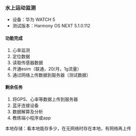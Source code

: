 ### 水上运动监测
- 设备：华为 WATCH 5
- 测试版本：Harmony OS NEXT 5.1.0.112
#### 功能完成
1. 心率监测
2. 定位数据
3. 读取传感器数据
4. 开通esim（联通，20/月，1g流量）
5. 通过网络上传数据到服务器（测试数据）
#### 剩余任务
1. 将GPS、心率等数据上传到服务器
1. 蓝牙连接设备
1. 数据解算及分析
1. 教练端小程序或app

本地存储：看本地能存多少，在无网络时存在本地，有网络再上传